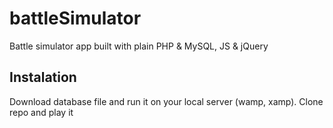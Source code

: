 # battleSimulator
Battle simulator app built with plain PHP & MySQL, JS & jQuery

## Instalation
Download database file and run it on your local server (wamp, xamp). Clone repo and play it

